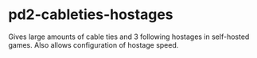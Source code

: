 # pd2-cableties-hostages
Gives large amounts of cable ties and 3 following hostages in self-hosted games. Also allows configuration of hostage speed.

